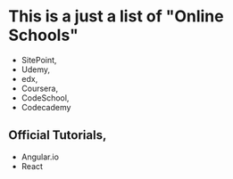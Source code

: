 # This is a just a list of "Online Schools"

* SitePoint,
* Udemy,
* edx,
* Coursera,
* CodeSchool,
* Codecademy

## Official Tutorials,
* Angular.io
* React
